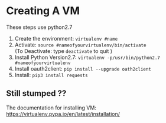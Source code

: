 # Creating A VM
These steps use python2.7

1. Create the environment: `virtualenv #name`
2. Activate: `source #nameofyourvirtualenv/bin/activate`  
(To Deactivate: type `deactivate` to quit )
3. Install Python Version2.7: `virtualenv -p/usr/bin/python2.7 #nameofyourvirtualenv `
4. Install oauth2client: `pip install --upgrade oath2client`
5. Install: `pip3 install requests`

## Still stumped ??
The documentation for installing VM: https://virtualenv.pypa.io/en/latest/installation/
